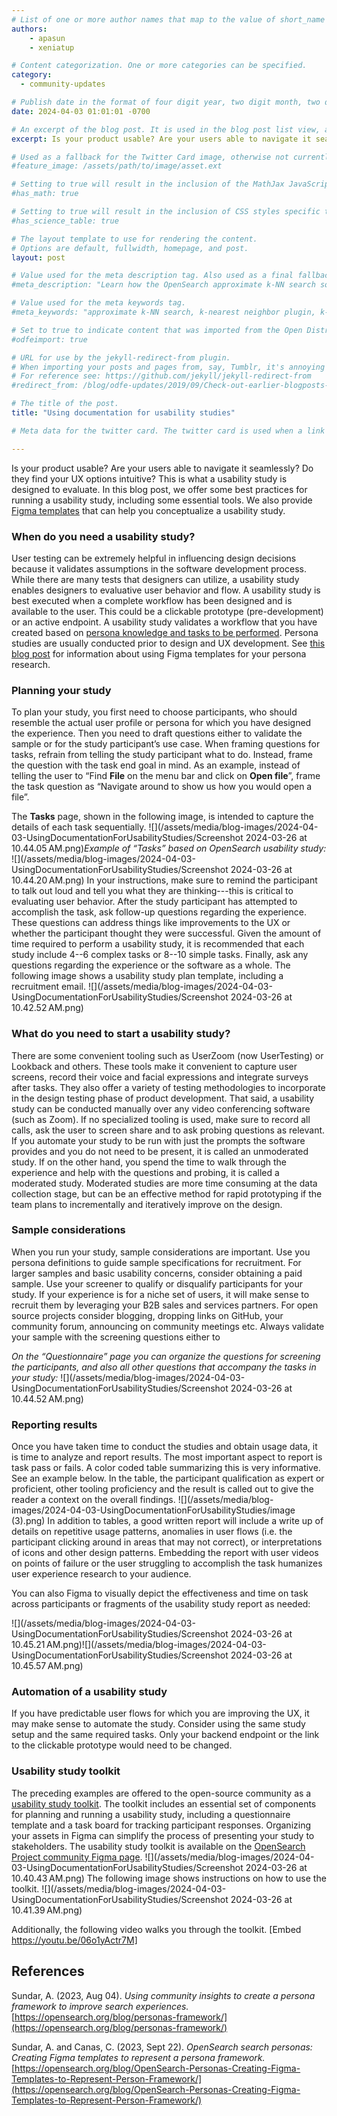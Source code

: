 ```yaml
---
# List of one or more author names that map to the value of short_name in site.community_members. See the content in the _community_members collection for reference.
authors: 
    - apasun
    - xeniatup

# Content categorization. One or more categories can be specified. 
category:
  - community-updates

# Publish date in the format of four digit year, two digit month, two digit day, hour, minute, second, and timezone offset; e.g., 2021-04-12 01:01:01 -0700
date: 2024-04-03 01:01:01 -0700

# An excerpt of the blog post. It is used in the blog post list view, and in the home page what's new list of N most recent blog posts. It is also used as a fallback value for the twittercard:description field if not explictly defined in the front matter.
excerpt: Is your product usable? Are your users able to navigate it seamlessly? Do they find your UX options intuitive? This is what a usability study is designed to evaluate. In this blog post, we offer some best practices for running a usability study, including some essential tools. 

# Used as a fallback for the Twitter Card image, otherwise not currently used. Is only present in content up to June 3, 2021.
#feature_image: /assets/path/to/image/asset.ext

# Setting to true will result in the inclusion of the MathJax JavaScript library for rendering math equations. For reference see: _includes/include-mathjax.html.
#has_math: true

# Setting to true will result in the inclusion of CSS styles specific to using borders for the table, for table header cells, and table data cells. scientific data tables. For reference see: _includes/science-table-styles.html.
#has_science_table: true

# The layout template to use for rendering the content.
# Options are default, fullwidth, homepage, and post.
layout: post

# Value used for the meta description tag. Also used as a final fallback value for the Twitter Card description field after the excerpt property.
#meta_description: "Learn how the OpenSearch approximate k-NN search solution enables you to build a scalable, reliable, and distributed framework for similarity searches" 

# Value used for the meta keywords tag.
#meta_keywords: "approximate k-NN search, k-nearest neighbor plugin, k-NN plugin, ANN similarity search solution"

# Set to true to indicate content that was imported from the Open Distro For Elasticsearch blog.
#odfeimport: true

# URL for use by the jekyll-redirect-from plugin.
# When importing your posts and pages from, say, Tumblr, it's annoying and impractical to create new pages in the proper subdirectories so they, e.g. /post/123456789/my-slug-that-is-often-incompl, redirect to the new post URL.
# For reference see: https://github.com/jekyll/jekyll-redirect-from
#redirect_from: /blog/odfe-updates/2019/09/Check-out-earlier-blogposts-on-Open-Distro-for-Elasticsearch/

# The title of the post.
title: "Using documentation for usability studies"

# Meta data for the twitter card. The twitter card is used when a link to the blog post is shared on twitter. The twitter card is also used by other social media sites when a link to the blog post is shared on those sites. The twitter card is also used by search engines when a link to the blog post is shared on those sites.

---
```


Is your product usable? Are your users able to navigate it seamlessly? Do they find your UX options intuitive? This is what a usability study is designed to evaluate. In this blog post, we offer some best practices for running a usability study, including some essential tools. We also provide [Figma templates](https://www.figma.com/community/file/1354537053014589491/opensearch-uxr-usability-study-kit) that can help you conceptualize a usability study.

### When do you need a usability study?

User testing can be extremely helpful in influencing design decisions because it validates assumptions in the software development process. While there are many tests that designers can utilize, a usability study enables designers to evaluative user behavior and flow. A usability study is best executed when a complete workflow has been designed and is available to the user. This could be a clickable prototype (pre-development) or an active endpoint. A usability study validates a workflow that you have created based on [persona knowledge and tasks to be performed](https://opensearch.org/blog/personas-framework/). Persona studies are usually conducted prior to design and UX development. See [this blog post](https://opensearch.org/blog/OpenSearch-Personas-Creating-Figma-Templates-to-Represent-Person-Framework/) for information about using Figma templates for your persona research. 

### Planning your study

To plan your study, you first need to choose participants, who should resemble the actual user profile or persona for which you have designed the experience. Then you need to draft questions either to validate the sample or for the study participant’s use case. When framing questions for tasks, refrain from telling the study participant what to do. Instead, frame the question with the task end goal in mind. As an example, instead of telling the user to “Find **File** on the menu bar and click on **Open file**”, frame the task question as “Navigate around to show us how you would open a file”. 

The **Tasks** page, shown in the following image, is intended to capture the details of each task sequentially.
![](/assets/media/blog-images/2024-04-03-UsingDocumentationForUsabilityStudies/Screenshot 2024-03-26 at 10.44.05 AM.png)*Example of “Tasks” based on OpenSearch usability study:*
![](/assets/media/blog-images/2024-04-03-UsingDocumentationForUsabilityStudies/Screenshot 2024-03-26 at 10.44.20 AM.png)
In your instructions, make sure to remind the participant to talk out loud and tell you what they are thinking---this is critical to evaluating user behavior. After the study participant has attempted to accomplish the task, ask follow-up questions regarding the experience. These questions can address things like improvements to the UX or whether the participant thought they were successful. Given the amount of time required to perform a usability study, it is recommended that each study include 4--6 complex tasks or 8--10 simple tasks. Finally, ask any questions regarding the experience or the software as a whole. The following image shows a usability study plan template, including a recruitment email.
![](/assets/media/blog-images/2024-04-03-UsingDocumentationForUsabilityStudies/Screenshot 2024-03-26 at 10.42.52 AM.png)

### What do you need to start a usability study?

There are some convenient tooling such as UserZoom (now UserTesting) or Lookback and others. These tools make it convenient to capture user screens, record their voice and facial expressions and integrate surveys after tasks. They also offer a variety of testing methodologies to incorporate in the design testing phase of product development. That said, a usability study can be conducted manually over any video conferencing software (such as Zoom). If no specialized tooling is used, make sure to record all calls, ask the user to screen share and to ask probing questions as relevant. If you automate your study to be run with just the prompts the software provides and you do not need to be present, it is called an unmoderated study. If on the other hand, you spend the time to walk through the experience and help with the questions and probing, it is called a moderated study. Moderated studies are more time consuming at the data collection stage, but can be an effective method for rapid prototyping if the team plans to incrementally and iteratively improve on the design. 


### Sample considerations

When you run your study, sample considerations are important. Use you persona definitions to guide sample specifications for recruitment. For larger samples and basic usability concerns, consider obtaining a paid sample. Use your screener to qualify or disqualify participants for your study. If your experience is for a niche set of users, it will make sense to recruit them by leveraging your B2B sales and services partners. For open source projects consider blogging, dropping links on GitHub, your community forum, announcing on community meetings etc. Always validate your sample with the screening questions either to 

*On the “Questionnaire” page you can organize the questions for screening the participants, and also all other questions that accompany the tasks in your study:*
![](/assets/media/blog-images/2024-04-03-UsingDocumentationForUsabilityStudies/Screenshot 2024-03-26 at 10.44.52 AM.png)
### Reporting results

Once you have taken time to conduct the studies and obtain usage data, it is time to analyze and report results. The most important aspect to report is task pass or fails. A color coded table summarizing this is very informative. See an example below. In the table, the participant qualification as expert or proficient, other tooling proficiency and the result is called out to give the reader a context on the overall findings. 
![](/assets/media/blog-images/2024-04-03-UsingDocumentationForUsabilityStudies/image (3).png)
In addition to tables, a good written report will include a write up of details on repetitive usage patterns, anomalies in user flows (i.e. the participant clicking around in areas that may not correct), or interpretations of icons and other design patterns. Embedding the report with user videos on points of failure or the user struggling to accomplish the task humanizes user experience research to your audience. 

You can also Figma to visually depict the effectiveness and time on task across participants or fragments of the usability study report as needed:

![](/assets/media/blog-images/2024-04-03-UsingDocumentationForUsabilityStudies/Screenshot 2024-03-26 at 10.45.21 AM.png)![](/assets/media/blog-images/2024-04-03-UsingDocumentationForUsabilityStudies/Screenshot 2024-03-26 at 10.45.57 AM.png)

### Automation of a usability study

If you have predictable user flows for which you are improving the UX, it may make sense to automate the study. Consider using the same study setup and the same required tasks. Only your backend endpoint or the link to the clickable prototype would need to be changed. 


### Usability study toolkit

The preceding examples are offered to the open-source community as a [usability study toolkit](https://www.figma.com/community/file/1354537053014589491). The toolkit includes an essential set of components for planning and running a usability study, including a questionnaire template and a task board for tracking participant responses. Organizing your assets in Figma can simplify the process of presenting your study to stakeholders. The usability study toolkit is available on the [OpenSearch Project community Figma page](https://www.figma.com/@OpenSearch). 
![](/assets/media/blog-images/2024-04-03-UsingDocumentationForUsabilityStudies/Screenshot 2024-03-26 at 10.40.43 AM.png)
The following image shows instructions on how to use the toolkit.
![](/assets/media/blog-images/2024-04-03-UsingDocumentationForUsabilityStudies/Screenshot 2024-03-26 at 10.41.39 AM.png)

Additionally, the following video walks you through the toolkit.
[Embed https://youtu.be/06o1yActr7M]

## References

Sundar, A. (2023, Aug 04). *Using community insights to create a persona framework to improve search experiences.* [https://opensearch.org/blog/personas-framework/](https://opensearch.org/blog/personas-framework/)

Sundar, A. and Canas, C. (2023, Sept 22). *OpenSearch search personas: Creating Figma templates to represent a persona framework.* [https://opensearch.org/blog/OpenSearch-Personas-Creating-Figma-Templates-to-Represent-Person-Framework/](https://opensearch.org/blog/OpenSearch-Personas-Creating-Figma-Templates-to-Represent-Person-Framework/) 

